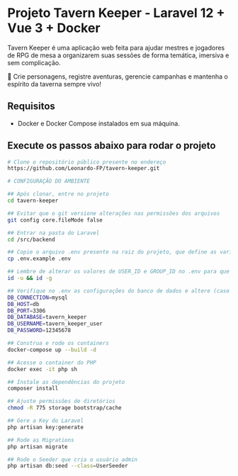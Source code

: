 # **Projeto Tavern Keeper - Laravel 12 + Vue 3 + Docker**

Tavern Keeper é uma aplicação web feita para ajudar mestres e jogadores de RPG de mesa a organizarem suas sessões de forma temática, imersiva e sem complicação.

🎲 Crie personagens, registre aventuras, gerencie campanhas e mantenha o espírito da taverna sempre vivo!

## **Requisitos**

- Docker e Docker Compose instalados em sua máquina.

## **Execute os passos abaixo para rodar o projeto**

```bash
# Clone o repositório público presente no endereço
https://github.com/Leonardo-FP/tavern-keeper.git

# CONFIGURAÇÃO DO AMBIENTE

## Após clonar, entre no projeto
cd tavern-keeper

## Evitar que o git versione alterações nas permissões dos arquivos
git config core.fileMode false

## Entrar na pasta do Laravel
cd /src/backend

## Copie o arquivo .env presente na raiz do projeto, que define as variáveis USER_ID e GROUP_ID. Essas variáveis configuram o usuário que o container PHP vai usar, garantindo que os arquivos criados (como via comandos artisan) tenham permissões compatíveis com seu usuário do WSL
cp .env.example .env

## Lembre de alterar os valores de USER_ID e GROUP_ID no .env para que correspondam aos do seu usuário no sistema. Você pode verificar isso rodando o comando no WSL:
id -u && id -g

## Verifique no .env as configurações do banco de dados e altere (caso necessário) conforme a configuração do seu Docker 
DB_CONNECTION=mysql
DB_HOST=db
DB_PORT=3306
DB_DATABASE=tavern_keeper
DB_USERNAME=tavern_keeper_user
DB_PASSWORD=12345678

## Construa e rode os containers
docker-compose up --build -d

## Acesse o container do PHP
docker exec -it php sh

## Instale as dependências do projeto
composer install

## Ajuste permissões de diretórios
chmod -R 775 storage bootstrap/cache

## Gere a Key do Laravel
php artisan key:generate

## Rode as Migrations
php artisan migrate

## Rode o Seeder que cria o usuário admin
php artisan db:seed --class=UserSeeder